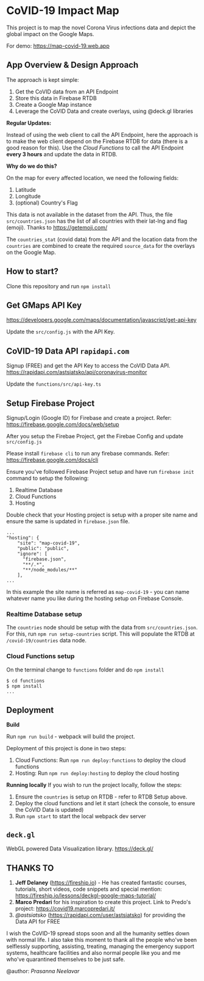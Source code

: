 # CoVID-19 Impact Map

This project is to map the novel Corona Virus infections data and depict the global impact on the Google Maps.

For demo: https://map-covid-19.web.app

## App Overview & Design Approach

The approach is kept simple:

1. Get the CoVID data from an API Endpoint
2. Store this data in Firebase RTDB
3. Create a Google Map instance
4. Leverage the CoVID Data and create overlays, using @deck.gl libraries

**Regular Updates:**

Instead of using the web client to call the API Endpoint, here the approach is to make the web client depend on the Firebase RTDB for data (there is a good reason for this). Use the _Cloud Functions_ to call the API Endpoint **every 3 hours** and update the data in RTDB.

**Why do we do this?**

On the map for every affected location, we need the following fields:

1. Latitude
2. Longitude
3. (optional) Country's Flag

This data is not available in the dataset from the API. Thus, the file `src/countries.json` has the list of all countries with their lat-lng and flag (emoji). Thanks to https://getemoji.com/

The `countries_stat` (covid data) from the API and the location data from the `countries` are combined to create the required `source_data` for the overlays on the Google Map.

## How to start?
Clone this repository and run `npm install`

## Get GMaps API Key
https://developers.google.com/maps/documentation/javascript/get-api-key

Update the `src/config.js` with the API Key.

## CoVID-19 Data API `rapidapi.com`

Signup (FREE) and get the API Key to access the CoVID Data API.
https://rapidapi.com/astsiatsko/api/coronavirus-monitor

Update the `functions/src/api-key.ts`

## Setup Firebase Project

Signup/Login (Google ID) for Firebase and create a project.
Refer: https://firebase.google.com/docs/web/setup

After you setup the Firebae Project, get the Firebae Config and update `src/config.js`

Please install `firebase cli` to run any firebase commands. Refer: https://firebase.google.com/docs/cli

Ensure you've followed Firebase Project setup and have run `firebase init` command to setup the following:

1. Realtime Database
2. Cloud Functions
3. Hosting

Double check that your Hosting project is setup with a proper site name and ensure the same is updated in `firebase.json` file.

```
...
"hosting": {
    "site": "map-covid-19",
    "public": "public",
    "ignore": [
      "firebase.json",
      "**/.*",
      "**/node_modules/**"
    ],
...
```
In this example the site name is referred as `map-covid-19` - you can name whatever name you like during the hosting setup on Firebase Console.

### Realtime Database setup

The `countries` node should be setup with the data from `src/countries.json`. For this, run `npm run setup-countries` script. This will populate the RTDB at `/covid-19/countries` data node.

### Cloud Functions setup

On the terminal change to `functions` folder and do `npm install`

```
$ cd functions
$ npm install
...
```

## Deployment

**Build**

Run `npm run build` - webpack will build the project.

Deployment of this project is done in two steps:

1. Cloud Functions: Run `npm run deploy:functions` to deploy the cloud functions
2. Hosting: Run `npm run deploy:hosting` to deploy the cloud hosting

**Running locally**
If you wish to run the project locally, follow the steps:

1. Ensure the `countries` is setup on RTDB - refer to RTDB Setup above.
2. Deploy the cloud functions and let it start (check the console, to ensure the CoVID Data is updated)
3. Run `npm start` to start the local webpack dev server

## `deck.gl`

WebGL powered Data Visualization library. https://deck.gl/

## THANKS TO

1. **Jeff Delaney** (https://fireship.io) - He has created fantastic courses, tutorials, short videos, code snippets and special mention: https://fireship.io/lessons/deckgl-google-maps-tutorial/
2. **Marco Predari** for his inspiration to create this project. Link to Predo's project: https://covid19.marcopredari.it/
3. _@astsiatsko_ (https://rapidapi.com/user/astsiatsko) for providing the Data API for FREE


I wish the CoVID-19 spread stops soon and all the humanity settles down with normal life. I also take this moment to thank all the people who've been selflessly supporting, assisting, treating, managing the emergency support systems, healthcare facilities and also normal people like you and me who've quarantined themselves to be just safe.

@author: _Prasanna Neelavar_